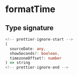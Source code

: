 # formatTime

## Type signature

```typescript
<!-- prettier-ignore-start -->
(
  sourceDate: any,
  showSeconds?: boolean,
  timezoneOffset?: number
) => string
<!-- prettier-ignore-end -->
```

